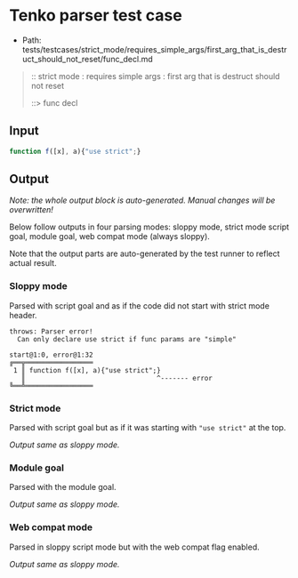 # Tenko parser test case

- Path: tests/testcases/strict_mode/requires_simple_args/first_arg_that_is_destruct_should_not_reset/func_decl.md

> :: strict mode : requires simple args : first arg that is destruct should not reset
>
> ::> func decl

## Input


`````js
function f([x], a){"use strict";}
`````

## Output

_Note: the whole output block is auto-generated. Manual changes will be overwritten!_

Below follow outputs in four parsing modes: sloppy mode, strict mode script goal, module goal, web compat mode (always sloppy).

Note that the output parts are auto-generated by the test runner to reflect actual result.

### Sloppy mode

Parsed with script goal and as if the code did not start with strict mode header.

`````
throws: Parser error!
  Can only declare use strict if func params are "simple"

start@1:0, error@1:32
╔══╦═════════════════
 1 ║ function f([x], a){"use strict";}
   ║                                 ^------- error
╚══╩═════════════════

`````

### Strict mode

Parsed with script goal but as if it was starting with `"use strict"` at the top.

_Output same as sloppy mode._

### Module goal

Parsed with the module goal.

_Output same as sloppy mode._

### Web compat mode

Parsed in sloppy script mode but with the web compat flag enabled.

_Output same as sloppy mode._
